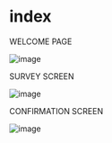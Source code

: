 # index

WELCOME PAGE

![image](https://github.com/Alphakitty54/index/assets/79658668/8351e385-2f00-4f25-bbb9-95c9b5e42bac)

SURVEY SCREEN

![image](https://github.com/Alphakitty54/index/assets/79658668/38d498e6-8513-4d0f-abbb-d55da8e7146b)

CONFIRMATION SCREEN

![image](https://github.com/Alphakitty54/index/assets/79658668/2ae047df-89dd-4f61-a76c-c0ad37ab824a)

